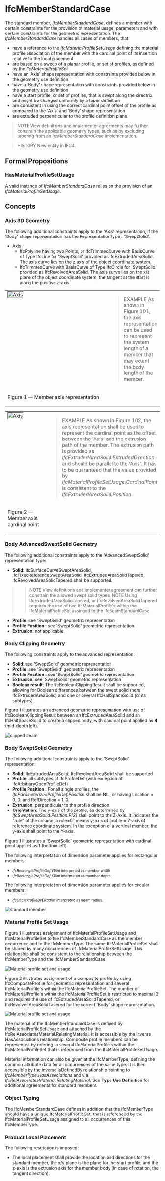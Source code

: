# IfcMemberStandardCase

The standard member, _IfcMemberStandardCase_, defines a member with certain constraints for the provision of material usage, parameters and with certain constraints for the geometric representation. The _IfcMemberStandardCase_ handles all cases of members, that:

* have a reference to the _IfcMaterialProfileSetUsage_ defining the material profile association of the member with the cardinal point of its insertion relative to the local placement.
* are based on a sweep of a planar profile, or set of profiles, as defined by the _IfcMaterialProfileSet_
* have an 'Axis' shape representation with constraints provided below in the geometry use definition
* have a 'Body' shape representation with constraints provided below in the geometry use definition
* have a start profile, or set of profiles, that is swept along the directrix and might be changed uniformly by a taper definition
* are consistent in using the correct cardinal point offset of the profile as compared to the 'Axis' and 'Body' shape representation
* are extruded perpendicular to the profile definition plane

> NOTE  View definitions and implementer agreements may further constrain the applicable geometry types, such as by excluding tapering from an _IfcMemberStandardCase_ implementation.

> HISTORY  New entity in IFC4.

## Formal Propositions

### HasMaterialProfileSetUsage
A valid instance of _IfcMemberStandardCase_ relies on the provision of an _IfcMaterialProfileSetUsage_.

## Concepts

### Axis 3D Geometry

The following additional constraints apply to the 'Axis' representation, if the 'Body' shape representation has the RepresentationType : 'SweptSolid':

* Axis
    * IfcPolyline having two Points, or IfcTrimmedCurve with BasisCurve of Type IfcLine for 'SweptSolid' provided as IfcExtrudedAreaSolid. The axis curve lies on the z axis of the object coordinate system.
    * IfcTrimmedCurve with BasisCurve of Type IfcCircle for 'SweptSolid' provided as IfcRevolvedAreaSolid. The axis curve lies on the x/z plane of the object coordinate system, the tangent at the start is along the positive z-axis.



<table border="0" cellpadding="2" cellspacing="2" summary="Axis">

<tr>
  <td align="left" valign="top" width="350"><img src="../../../../figures/ifcmemberstandardcase_axis-01.png" alt="Axis" border="1"></td>
  <td>

<blockquote class="example">EXAMPLE  As shown in Figure 101, the axis representation can be used to represent the system length of a member that may extent the body length of the member.</blockquote>

 </td>
 </tr>

 <tr>
  <td><p class="figure">Figure 1 &mdash; Member axis representation</p></td>
  <td> </td>
 </tr>

</table>

<table border="0" cellpadding="2" cellspacing="2" summary="Axis">

<tr>
  <td align="left" valign="top" width="350"><img src="../../../../figures/ifcmemberstandardcase_axis-02.png" alt="Axis" border="1"></td>
  <td align="left" valign="top"><blockquote class="example">EXAMPLE  As shown in Figure 102, the axis representation shall be used to represent the cardinal point as the offset between the 'Axis' and the extrusion path of the member. The extrusion path is provided as <em>IfcExtrudedAreaSolid.ExtrudedDirection</em> and should be parallel to the 'Axis'.  It has to be guaranteed that the value provided by <em>IfcMaterialProfileSetUsage.CardinalPoint</em> is consistent to the <em>IfcExtrudedAreaSolid.Position</em>.</blockquote>

</td>
 </tr>

<tr>
  <td><p class="figure">Figure 2 &mdash; Member axis cardinal point</p></td>
  <td> </td>
 </tr>

</table>

### Body AdvancedSweptSolid Geometry

The following additional constraints apply to the 'AdvancedSweptSolid' representation type:

* **Solid**: IfcSurfaceCurveSweptAreaSolid, IfcFixedReferenceSweptAreaSolid, IfcExtrudedAreaSolidTapered, IfcRevolvedAreaSolidTapered shall be supported.
>> NOTE  View definitions and implementer agreement can further constrain the allowed swept solid types.
>> NOTE  Using IfcExtrudedAreaSolidTapered, or IfcRevolvedAreaSolidTapered requires the use of two IfcMaterialProfile's within the IfcMaterialProfileSet assinged to the IfcBeamStandardCase
* **Profile**: see 'SweptSolid' geometric representation
* **Profile Position** : see 'SweptSolid' geometric representation
* **Extrusion**: not applicable

### Body Clipping Geometry

The following constraints apply to the advanced representation:

* **Solid**: see 'SweptSolid' geometric representation
* **Profile**: see 'SweptSolid' geometric representation
* **Profile Position** : see 'SweptSolid' geometric representation
* **Extrusion**: see 'SweptSolid' geometric representation
* **Boolean result**: The IfcBooleanClippingResult shall be supported, allowing for Boolean differences between the swept solid (here IfcExtrudedAreaSolid) and one or several IfcHalfSpaceSolid (or its subtypes).

Figure 1 illustrates an advanced geometric representation with use of IfcBooleanClippingResult between an IfcExtrudedAreaSolid and an IfcHalfSpaceSolid to create a clipped body, with cardinal point applied as **4** (mid-depth left).

![clipped beam](../../../../figures/ifcbeamstandardcase_clipping-01.png "Figure 1 &mdash; Member body clipping")

### Body SweptSolid Geometry

The following additional constraints apply to the 'SweptSolid' representation:

* **Solid**: IfcExtrudedAreaSolid, IfcRevolvedAreaSolid shall be supported
* **Profile**: all subtypes of IfcProfileDef (with exception of IfcArbitraryOpenProfileDef)
* **Profile Position** : For all single profiles, the _IfcParameterizedProfileDef.Position_ shall be NIL, or having Location = 0.,0. and RefDirection = 1.,0.
* **Extrusion**: perpendicular to the profile direction.
* **Orientation**: The y-axis of the profile, as determined by _IfcSweptAreaSolid.Position.P[2]_ shall point to the Z-Axis. It indicates the "role" of the column, a role=0&deg; means y-axis of profile = Z-axis of reference coordinate system. In the exception of a vertical member, the y-axis shall point to the Y-axis.

Figure 1 illustrates a 'SweptSolid' geometric representation with cardinal point applied as **1** (bottom left).

The following interpretation of dimension parameter applies for rectangular members:

* <small><em>IfcRectangleProfileDef.YDim</em> interpreted as member width</small>
* <small><em>IfcRectangleProfileDef.XDim</em> interpreted as member depth</small>

The following interpretation of dimension parameter applies for circular members:

* <small><em>IfcCircleProfileDef.Radius</em> interpreted as beam radius.</small>

![standard member](../../../../figures/ifcbeamstandardcase_sweptsolid-01.png "Figure 1 &mdash; Member body extrusion")

### Material Profile Set Usage

Figure 1 illustrates assignment of IfcMaterialProfileSetUsage and IfcMaterialProfileSet to the IfcMemberStandardCase as the member occurrence and to the IfcMemberType. The same IfcMaterialProfileSet shall be shared by many occurrences of IfcMaterialProfileSetUsage. This relationship shall be consistent to the relationship between the IfcMemberType and the IfcMemberStandardCase.

![Material profile set and usage](../../../../figures/ifcmemberstandardcase-01.png "Figure 1 &mdash; Member profile usage")

Figure 2 illustrates assignment of a composite profile by using IfcCompositeProfile for geometric representation and several IfcMaterialProfile's within the IfcMaterialProfileSet. The number of IfcMaterialProfile's within the IfcMaterialProfileSet is restricted to maximal 2 and requires the use of IfcExtrudedAreaSolidTapered, or IfcRevolvedAreaSolidTapered for the correct 'Body' shape representation.

![Material profile set and usage](../../../../figures/ifcmemberstandardcase-02.png "Figure 2 &mdash; Member composite profiles")

The material of the IfcMemberStandardCase is defined by IfcMaterialProfileSetUsage and attached by the IfcRelAssociatesMaterial.RelatingMaterial. It is accessible by the inverse HasAssociations relationship. Composite profile members can be represented by refering to several IfcMaterialProfile's within the IfcMaterialProfileSet that is referenced from the IfcMaterialProfileSetUsage.

Material information can also be given at the IfcMemberType, defining the common attribute data for all occurrences of the same type. It is then accessible by the inverse IsDefinedBy relationship pointing to _IfcMemberType.HasAssociations_ and via _IfcRelAssociatesMaterial.RelatingMaterial_. See **Type Use
Definition** for additional agreements for standard members.

### Object Typing

The IfcMemberStandardCase defines in addition that the IfcMemberType should have a unique IfcMaterialProfileSet, that is referenced by the IfcMaterialProfileSetUsage assigned to all occurrences of this IfcMemberType.

### Product Local Placement

The following restriction is imposed:

* The local placement shall provide the location and directions for the standard member, the x/y plane is the plane for the start profile, and the z-axis is the extrusion axis for the member body (in case of rotation, the tangent direction).

